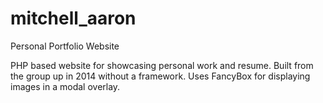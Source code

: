 # mitchell_aaron
Personal Portfolio Website

PHP based website for showcasing personal work and resume. Built from the group up in 2014 without a framework. Uses FancyBox for displaying images in a modal overlay. 

